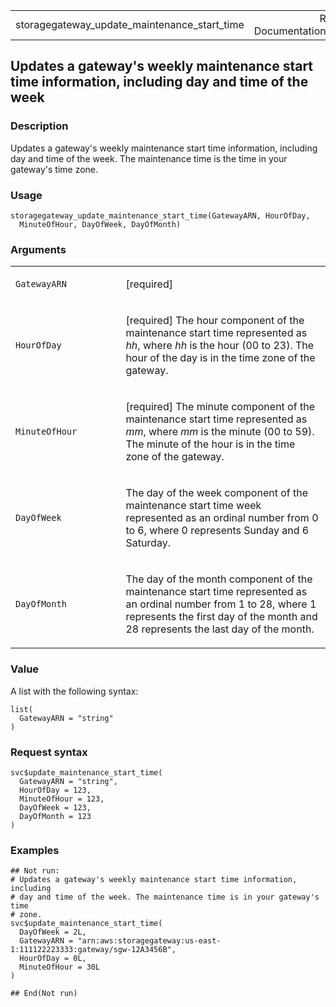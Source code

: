 <table style="width: 100%;">
<tbody>
<tr class="odd">
<td>storagegateway_update_maintenance_start_time</td>
<td style="text-align: right;">R Documentation</td>
</tr>
</tbody>
</table>

## Updates a gateway's weekly maintenance start time information, including day and time of the week

### Description

Updates a gateway's weekly maintenance start time information, including
day and time of the week. The maintenance time is the time in your
gateway's time zone.

### Usage

    storagegateway_update_maintenance_start_time(GatewayARN, HourOfDay,
      MinuteOfHour, DayOfWeek, DayOfMonth)

### Arguments

<table>
<colgroup>
<col style="width: 35%" />
<col style="width: 65%" />
</colgroup>
<tbody>
<tr class="odd">
<td><code
id="storagegateway_update_maintenance_start_time_:_GatewayARN">GatewayARN</code></td>
<td><p>[required]</p></td>
</tr>
<tr class="even">
<td><code
id="storagegateway_update_maintenance_start_time_:_HourOfDay">HourOfDay</code></td>
<td><p>[required] The hour component of the maintenance start time
represented as <em>hh</em>, where <em>hh</em> is the hour (00 to 23).
The hour of the day is in the time zone of the gateway.</p></td>
</tr>
<tr class="odd">
<td><code
id="storagegateway_update_maintenance_start_time_:_MinuteOfHour">MinuteOfHour</code></td>
<td><p>[required] The minute component of the maintenance start time
represented as <em>mm</em>, where <em>mm</em> is the minute (00 to 59).
The minute of the hour is in the time zone of the gateway.</p></td>
</tr>
<tr class="even">
<td><code
id="storagegateway_update_maintenance_start_time_:_DayOfWeek">DayOfWeek</code></td>
<td><p>The day of the week component of the maintenance start time week
represented as an ordinal number from 0 to 6, where 0 represents Sunday
and 6 Saturday.</p></td>
</tr>
<tr class="odd">
<td><code
id="storagegateway_update_maintenance_start_time_:_DayOfMonth">DayOfMonth</code></td>
<td><p>The day of the month component of the maintenance start time
represented as an ordinal number from 1 to 28, where 1 represents the
first day of the month and 28 represents the last day of the
month.</p></td>
</tr>
</tbody>
</table>

### Value

A list with the following syntax:

    list(
      GatewayARN = "string"
    )

### Request syntax

    svc$update_maintenance_start_time(
      GatewayARN = "string",
      HourOfDay = 123,
      MinuteOfHour = 123,
      DayOfWeek = 123,
      DayOfMonth = 123
    )

### Examples

    ## Not run: 
    # Updates a gateway's weekly maintenance start time information, including
    # day and time of the week. The maintenance time is in your gateway's time
    # zone.
    svc$update_maintenance_start_time(
      DayOfWeek = 2L,
      GatewayARN = "arn:aws:storagegateway:us-east-1:111122223333:gateway/sgw-12A3456B",
      HourOfDay = 0L,
      MinuteOfHour = 30L
    )

    ## End(Not run)
